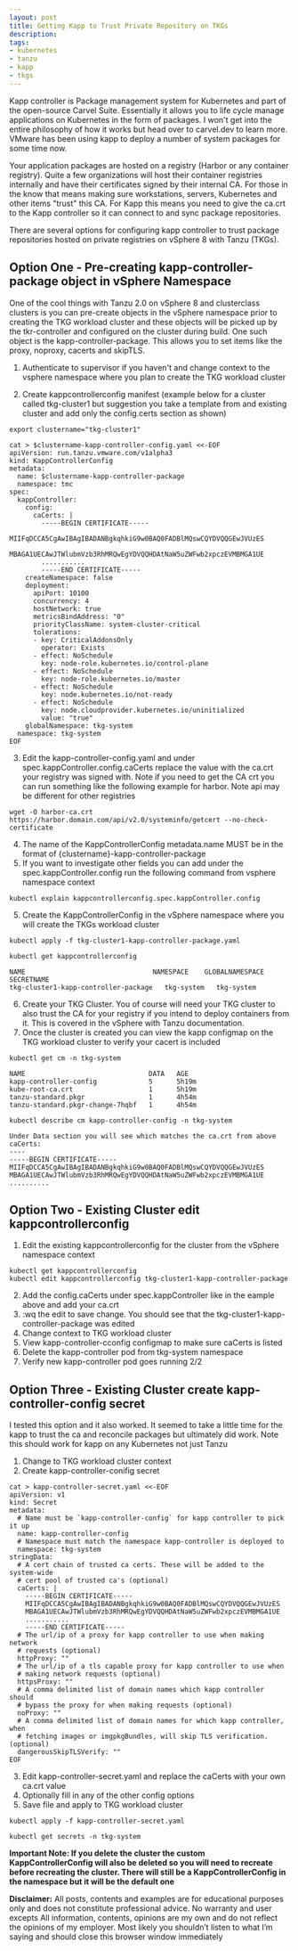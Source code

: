 ```yaml
---
layout: post
title: Getting Kapp to Trust Private Repository on TKGs
description:
tags:
- kubernetes
- tanzu
- kapp
- tkgs
---
```


Kapp controller is Package management system for Kubernetes and part of the open-source Carvel Suite.  Essentially it allows you to life cycle manage applications on Kubernetes in the form of packages.  I won't get into the entire philosophy of how it works but head over to carvel.dev to learn more.  VMware has been using kapp to deploy a number of system packages for some time now.

Your application packages are hosted on a registry (Harbor or any container registry).  Quite a few organizations will host their container registries internally and have their certificates signed by their internal CA.  For those in the know that means making sure workstations, servers, Kubernetes and other items "trust" this CA.  For Kapp this means you need to give the ca.crt to the Kapp controller so it can connect to and sync package repositories.

There are several options for configuring kapp controller to trust package repositories hosted on private registries on vSphere 8 with Tanzu (TKGs).  

## Option One - Pre-creating kapp-controller-package object in vSphere Namespace

One of the cool things with Tanzu 2.0 on vSphere 8 and clusterclass clusters is you can pre-create objects in the vSphere namespace prior to creating the TKG workload cluster and these objects will be picked up by the tkr-controller and configured on the cluster during build.  One such object is the kapp-controller-package.  This allows you to set items like the proxy, noproxy, cacerts and skipTLS.

1. Authenticate to supervisor if you haven't and change context to the vsphere namespace where you plan to create the TKG workload cluster

2. Create kappcontrollerconfig manifest (example below for a cluster called tkg-cluster1 but suggestion you take a template from and existing cluster and add only the config.certs section as shown)
```
export clustername="tkg-cluster1"

cat > $clustername-kapp-controller-config.yaml <<-EOF
apiVersion: run.tanzu.vmware.com/v1alpha3
kind: KappControllerConfig
metadata:
  name: $clustername-kapp-controller-package
  namespace: tmc
spec:
  kappController:
    config:
      caCerts: |
        -----BEGIN CERTIFICATE-----
        MIIFqDCCA5CgAwIBAgIBADANBgkqhkiG9w0BAQ0FADBlMQswCQYDVQQGEwJVUzES
        MBAGA1UECAwJTWlubmVzb3RhMRQwEgYDVQQHDAtNaW5uZWFwb2xpczEVMBMGA1UE
        ...........
        -----END CERTIFICATE-----
    createNamespace: false
    deployment:
      apiPort: 10100
      concurrency: 4
      hostNetwork: true
      metricsBindAddress: "0"
      priorityClassName: system-cluster-critical
      tolerations:
      - key: CriticalAddonsOnly
        operator: Exists
      - effect: NoSchedule
        key: node-role.kubernetes.io/control-plane
      - effect: NoSchedule
        key: node-role.kubernetes.io/master
      - effect: NoSchedule
        key: node.kubernetes.io/not-ready
      - effect: NoSchedule
        key: node.cloudprovider.kubernetes.io/uninitialized
        value: "true"
    globalNamespace: tkg-system
  namespace: tkg-system
EOF
```
3. Edit the kapp-controller-config.yaml and under spec.kappController.config.caCerts replace the value with the ca.crt your registry was signed with.  Note if you need to get the CA crt you can run something like the following example for harbor.  Note api may be different for other registries
```
wget -O harbor-ca.crt https://harbor.domain.com/api/v2.0/systeminfo/getcert --no-check-certificate
``` 
4. The name of the KappControllerConfig metadata.name MUST be in the format of {clustername}-kapp-controller-package
5. If you want to investigate other fields you can add under the spec.kappController.config run the following command from vsphere namespace context
```
kubectl explain kappcontrollerconfig.spec.kappController.config
```
5. Create the KappControllerConfig in the vSphere namespace where you will create the TKGs workload cluster
```
kubectl apply -f tkg-cluster1-kapp-controller-package.yaml

kubectl get kappcontrollerconfig

NAME                                NAMESPACE    GLOBALNAMESPACE   SECRETNAME
tkg-cluster1-kapp-controller-package   tkg-system   tkg-system
```
6. Create your TKG Cluster.  You of course will need your TKG cluster to also trust the CA for your registry if you intend to deploy containers from it.  This is covered in the vSphere with Tanzu documentation.
7. Once the cluster is created you can view the kapp configmap on the TKG workload cluster to verify your cacert is included
```
kubectl get cm -n tkg-system

NAME                               DATA   AGE
kapp-controller-config             5      5h19m
kube-root-ca.crt                   1      5h19m
tanzu-standard.pkgr                1      4h54m
tanzu-standard.pkgr-change-7hqbf   1      4h54m

kubectl describe cm kapp-controller-config -n tkg-system

Under Data section you will see which matches the ca.crt from above
caCerts:
----
-----BEGIN CERTIFICATE-----
MIIFqDCCA5CgAwIBAgIBADANBgkqhkiG9w0BAQ0FADBlMQswCQYDVQQGEwJVUzES
MBAGA1UECAwJTWlubmVzb3RhMRQwEgYDVQQHDAtNaW5uZWFwb2xpczEVMBMGA1UE
..........
```
## Option Two - Existing Cluster edit kappcontrollerconfig

1. Edit the existing kappcontrollerconfig for the cluster from the vSphere namespace context
```
kubectl get kappcontrollerconfig
kubectl edit kappcontrollerconfig tkg-cluster1-kapp-controller-package
```
2. Add the config.caCerts under spec.kappController like in the eample above and add your ca.crt
3. :wq the edit to save change.  You should see that the tkg-cluster1-kapp-controller-package was edited
4. Change context to TKG workload cluster
5. View kapp-controller-cconfig configmap to make sure caCerts is listed
6. Delete the kapp-controller pod from tkg-system namespace
7. Verify new kapp-controller pod goes running 2/2

## Option Three - Existing Cluster create kapp-controller-config secret

I tested this option and it also worked.  It seemed to take a little time for the kapp to trust the ca and reconcile packages but ultimately did work.  Note this should work for kapp on any Kubernetes not just Tanzu

1. Change to TKG workload cluster context
2. Create kapp-controller-conifig secret
```
cat > kapp-controller-secret.yaml <<-EOF
apiVersion: v1
kind: Secret
metadata:
  # Name must be `kapp-controller-config` for kapp controller to pick it up
  name: kapp-controller-config
  # Namespace must match the namespace kapp-controller is deployed to
  namespace: tkg-system
stringData:
  # A cert chain of trusted ca certs. These will be added to the system-wide
  # cert pool of trusted ca's (optional)
  caCerts: |
    -----BEGIN CERTIFICATE-----
    MIIFqDCCA5CgAwIBAgIBADANBgkqhkiG9w0BAQ0FADBlMQswCQYDVQQGEwJVUzES
    MBAGA1UECAwJTWlubmVzb3RhMRQwEgYDVQQHDAtNaW5uZWFwb2xpczEVMBMGA1UE
    ...........
    -----END CERTIFICATE-----
  # The url/ip of a proxy for kapp controller to use when making network
  # requests (optional)
  httpProxy: ""
  # The url/ip of a tls capable proxy for kapp controller to use when
  # making network requests (optional)
  httpsProxy: ""
  # A comma delimited list of domain names which kapp controller should
  # bypass the proxy for when making requests (optional)
  noProxy: ""
  # A comma delimited list of domain names for which kapp controller, when
  # fetching images or imgpkgBundles, will skip TLS verification. (optional)
  dangerousSkipTLSVerify: ""
EOF
```
3. Edit kapp-controller-secret.yaml and replace the caCerts with your own ca.crt value
4. Optionally fill in any of the other config options
5. Save file and apply to TKG workload cluster
```
kubectl apply -f kapp-controller-secret.yaml

kubectl get secrets -n tkg-system
```

**Important Note:  If you delete the cluster the custom KappControllerConfig will also be deleted so you will need to recreate before recreating the cluster.  There will still be a KappControllerConfig in the namespace but it will be the default one**

**Disclaimer:** All posts, contents and examples are for educational purposes only and does not constitute professional advice. No warranty and user excepts All information, contents, opinions are my own and do not reflect the opinions of my employer. Most likely you shouldn’t listen to what I’m saying and should close this browser window immediately
